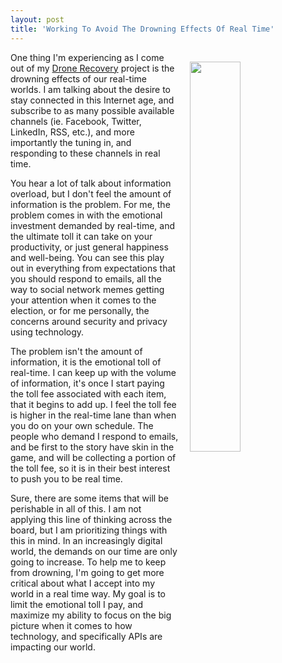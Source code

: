 ```yaml
---
layout: post
title: 'Working To Avoid The Drowning Effects Of Real Time'
---
```

<p><img style="padding: 15px;" src="https://s3.amazonaws.com/kinlane-productions/bw-icons/bw-drowning.png" alt="" width="40%" align="right" /></p>
<p>One thing I'm experiencing as I come out of my <a href="http://dronerecovery.org">Drone Recovery</a> project&nbsp;is the drowning effects of our real-time worlds. I am talking about the desire to stay connected in this Internet age, and subscribe to as many possible available channels (ie. Facebook, Twitter, LinkedIn, RSS, etc.), and more importantly the tuning in, and responding to these channels in real time.</p>
<p>You hear a lot of talk about information overload, but I don't feel the amount of information is the problem. For me, the problem comes in with the emotional investment demanded by real-time,&nbsp;and the ultimate toll it can take on your productivity, or just general happiness and well-being. You can see this play out in everything from expectations that you should respond to emails, all the way to social network memes getting your attention when it comes to the election, or for me personally, the concerns around security and privacy using technology.</p>
<p>The problem isn't the amount of information, it is the emotional toll of real-time. I can keep up with the volume of information, it's once I start paying the toll fee associated with each item, that it begins to add up. I feel the toll&nbsp;fee is higher in the real-time lane&nbsp;than when you do on your own schedule. The people who demand I respond to emails, and be first to the story have skin in the game, and will be collecting a portion of the toll fee, so it is in their best interest to push you to be real time.</p>
<p>Sure, there are some items that will be perishable in all of this. I am not applying this line of thinking across the board, but I am prioritizing things with this in mind. In an increasingly digital world, the demands on our time are only going to increase. To help me to keep from drowning, I'm going to get more critical about what I accept into my world in a real time way. My goal is to limit the emotional toll I pay, and maximize my ability to focus on the big picture when it comes to how technology, and specifically APIs are impacting our world.</p>